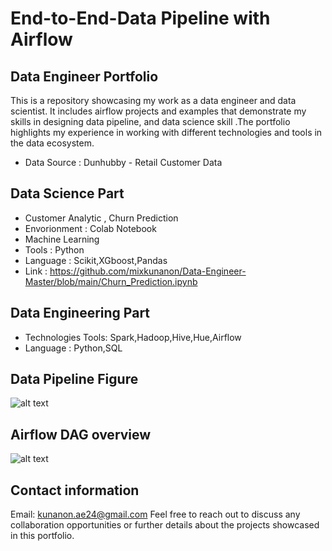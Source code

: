 # End-to-End-Data Pipeline with Airflow
## Data Engineer Portfolio
This is a repository showcasing my work as a data engineer and data scientist. It includes airflow projects and examples that demonstrate my skills in designing data pipeline, and data science skill .The portfolio highlights my experience in working with different technologies and tools in the data ecosystem.

- Data Source : Dunhubby - Retail Customer Data
## Data Science Part
- Customer Analytic , Churn Prediction 
- Envorionment : Colab Notebook
- Machine Learning
- Tools : Python
- Language : Scikit,XGboost,Pandas
- Link : https://github.com/mixkunanon/Data-Engineer-Master/blob/main/Churn_Prediction.ipynb
## Data Engineering Part 
- Technologies Tools: Spark,Hadoop,Hive,Hue,Airflow
- Language : Python,SQL

## Data Pipeline Figure
   ![alt text](https://cdn.discordapp.com/attachments/878676298782892112/1108715117220220980/Workflow.png)

## Airflow DAG overview
   ![alt text](https://cdn.discordapp.com/attachments/878676298782892112/1108715116951777281/dag_success.png)

## Contact information
Email: kunanon.ae24@gmail.com
Feel free to reach out to discuss any collaboration opportunities or further details about the projects showcased in this portfolio.
